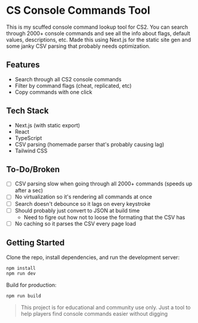 # CS Console Commands Tool
This is my scuffed console command lookup tool for CS2. You can search through 2000+ console commands and see all the info about flags, default values, descriptions, etc. Made this using Next.js for the static site gen and some janky CSV parsing that probably needs optimization.

## Features
- Search through all CS2 console commands
- Filter by command flags (cheat, replicated, etc)
- Copy commands with one click

## Tech Stack
- Next.js (with static export)
- React
- TypeScript
- CSV parsing (homemade parser that's probably causing lag)
- Tailwind CSS

## To-Do/Broken
- [ ] CSV parsing slow when going through all 2000+ commands (speeds up after a sec)
- [ ] No virtualization so it's rendering all commands at once
- [ ] Search doesn't debounce so it lags on every keystroke
- [ ] Should probably just convert to JSON at build time
    - Need to figre out how not to loose the formating that the CSV has
- [ ] No caching so it parses the CSV every page load

## Getting Started
Clone the repo, install dependencies, and run the development server:
```sh
npm install
npm run dev
```

Build for production:
```sh
npm run build
```

> This project is for educational and community use only. Just a tool to help players find console commands easier without digging
